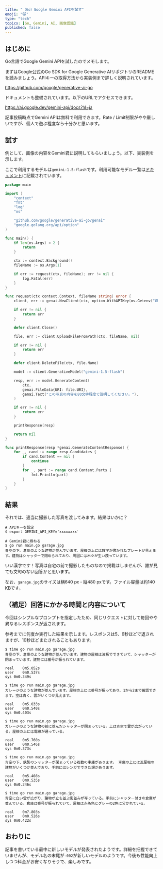 ```yaml
---
title: "（Go）Google Gemini APIを試す"
emoji: "😸"
type: "tech"
topics: [Go, Gemini, AI, 画像認識]
published: false
---
```

## はじめに

Go言語でGoogle Gemini APIを試したのでメモします。

まずはGoogle公式のGo SDK for Google Generative AIリポジトリのREADMEを読みましょう。APIキーの取得方法から実装例まで詳しく説明されています。

https://github.com/google/generative-ai-go

ドキュメントも整備されています。以下のURLでアクセスできます。

https://ai.google.dev/gemini-api/docs?hl=ja

記事投稿時点でGemini APIは無料で利用できます。Rate / Limit制限がやや厳しいですが、個人で遊ぶ程度なら十分かと思います。

## 試す

例として、画像の内容をGemini君に説明してもらいましょう。以下、実装例を示します。

ここで利用するモデルは`gemini-1.5-flash`です。利用可能なモデル一覧は[ドキュメント](https://ai.google.dev/gemini-api/docs/models/gemini?hl=ja)に記載されています。

```go
package main

import (
	"context"
	"fmt"
	"log"
	"os"

	"github.com/google/generative-ai-go/genai"
	"google.golang.org/api/option"
)

func main() {
	if len(os.Args) < 2 {
		return
	}

	ctx := context.Background()
	fileName := os.Args[1]

	if err := request(ctx, fileName); err != nil {
		log.Fatal(err)
	}
}

func request(ctx context.Context, fileName string) error {
	client, err := genai.NewClient(ctx, option.WithAPIKey(os.Getenv("GEMINI_API_KEY")))

	if err != nil {
		return err
	}

	defer client.Close()

	file, err := client.UploadFileFromPath(ctx, fileName, nil)

	if err != nil {
		return err
	}

	defer client.DeleteFile(ctx, file.Name)

	model := client.GenerativeModel("gemini-1.5-flash")

	resp, err := model.GenerateContent(
		ctx,
		genai.FileData{URI: file.URI},
		genai.Text("この写真の内容を80文字程度で説明してください。"),
	)

	if err != nil {
		return err
	}

	printResponse(resp)

	return nil
}

func printResponse(resp *genai.GenerateContentResponse) {
	for _, cand := range resp.Candidates {
		if cand.Content == nil {
			continue
		}
		for _, part := range cand.Content.Parts {
			fmt.Println(part)
		}
	}
}
```

## 結果

それでは、適当に撮影した写真を渡してみます。結果はいかに？

```console
# APIキーを設定
$ export GEMINI_API_KEY='xxxxxxxx'

# Gemini君に尋ねる
$ go run main.go garage.jpg
青空の下、倉庫のような建物が並んでいます。屋根の上には数字が書かれたプレートが見えます。建物はシャッターで閉められており、周囲には木々が生い茂っています。
```

いい漢字です！写真は自宅の前で撮影したものなので掲載はしませんが、誰が見ても文句のない回答かと思います。

なお、`garage.jpg`のサイズは横640  px・縦480 pxです。ファイル容量は約140 KBです。

## （補足）回答にかかる時間と内容について

今回はシンプルなプロンプトを指定したため、同じリクエストに対して毎回やや異なるレスポンスが返されます。

参考までに何度か実行した結果を示します。レスポンスは5、6秒ほどで返されますが、10秒ほどまたされることもあります。

```console
$ time go run main.go garage.jpg 
青空の下、倉庫のような建物が並んでいます。建物の屋根は波板でできていて、シャッターが閉まっています。建物には番号が振られています。

real	0m5.052s
user	0m0.537s
sys	0m0.349s

$ time go run main.go garage.jpg
ガレージのような建物が並んでいます。屋根の上には番号が振ってあり、1から2まで確認できます。空は青く、雲がいくつか見えます。

real	0m5.033s
user	0m0.540s
sys	0m0.403s

$ time go run main.go garage.jpg
ガレージのような建物の前に並んだシャッターが閉まっている。上は青空で雲が広がっている。屋根の上には電線が通っている。

real	0m5.760s
user	0m0.546s
sys	0m0.373s

$ time go run main.go garage.jpg
青空の下、鉄製のシャッターが閉まっている複数の車庫があります。 車庫の上には瓦屋根の建物がいくつか並んでおり、手前にはレンガでできた塀があります。

real	0m5.408s
user	0m0.535s
sys	0m0.346s

$ time go run main.go garage.jpg
青空に白い雲が広がり、建物が立ち並ぶ街並みが写っている。手前にシャッター付きの倉庫が並んでいる。倉庫は番号が振られていて、屋根は赤茶色とグレーの2色に分かれている。

real	0m7.803s
user	0m0.526s
sys	0m0.422s
```

## おわりに

記事を書いている最中に新しいモデルが発表されたようです。詳細を把握できていませんが、モデル名の末尾が`-002`が新しいモデルのようです。今後も性能向上しつつ料金がお安くなりそうで、楽しみです。
